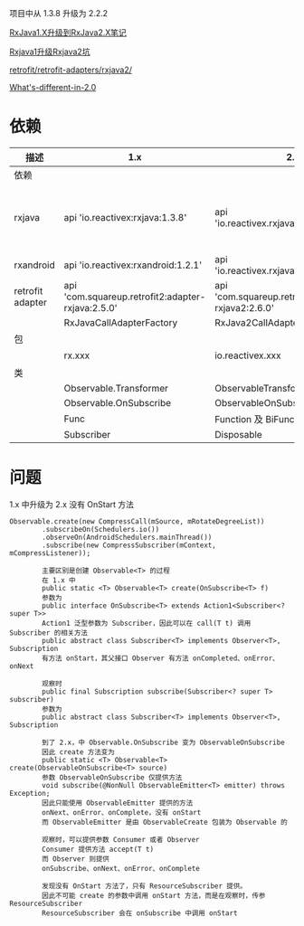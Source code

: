 项目中从 1.3.8 升级为 2.2.2

[RxJava1.X升级到RxJava2.X笔记](https://www.jianshu.com/p/2badfbb3a33b)

[Rxjava1升级Rxjava2坑](https://blog.csdn.net/weixin_39595561/article/details/78463173)

[retrofit/retrofit-adapters/rxjava2/](https://github.com/square/retrofit/tree/master/retrofit-adapters/rxjava2)

[What's-different-in-2.0](https://github.com/ReactiveX/RxJava/wiki/What's-different-in-2.0)
# 依赖

|描述|1.x|2.x|备注|
|-|-|-|-|
|依赖
|rxjava|api 'io.reactivex:rxjava:1.3.8'|api 'io.reactivex.rxjava2:rxjava:2.2.2'|根据项目需求升级,api 是因为在公共模块中，本模块内应使用 implementation
|rxandroid|api 'io.reactivex:rxandroid:1.2.1'|api 'io.reactivex.rxjava2:rxandroid:2.1.0'
|retrofit adapter|api 'com.squareup.retrofit2:adapter-rxjava:2.5.0'|api 'com.squareup.retrofit2:adapter-rxjava2:2.6.0'
||RxJavaCallAdapterFactory|RxJava2CallAdapterFactory
|包
||rx.xxx|io.reactivex.xxx|直接全局替换
|类
||Observable.Transformer|ObservableTransformer
||Observable.OnSubscribe|ObservableOnSubscribe
||Func|Function 及 BiFunction
||Subscriber|Disposable



# 问题

1.x 中升级为 2.x 没有 OnStart 方法

    Observable.create(new CompressCall(mSource, mRotateDegreeList))
            .subscribeOn(Schedulers.io())
            .observeOn(AndroidSchedulers.mainThread())
            .subscribe(new CompressSubscriber(mContext, mCompressListener));
            
            主要区别是创建 Observable<T> 的过程
            在 1.x 中
            public static <T> Observable<T> create(OnSubscribe<T> f) 
            参数为
            public interface OnSubscribe<T> extends Action1<Subscriber<? super T>> 
            Action1 泛型参数为 Subscriber，因此可以在 call(T t) 调用 Subscriber 的相关方法
            public abstract class Subscriber<T> implements Observer<T>, Subscription
            有方法 onStart，其父接口 Observer 有方法 onCompleted、onError、onNext
            
            观察时
            public final Subscription subscribe(Subscriber<? super T> subscriber) 
            参数为
            public abstract class Subscriber<T> implements Observer<T>, Subscription
            
            到了 2.x，中 Observable.OnSubscribe 变为 ObservableOnSubscribe
            因此 create 方法变为
            public static <T> Observable<T> create(ObservableOnSubscribe<T> source)
            参数 ObservableOnSubscribe 仅提供方法
            void subscribe(@NonNull ObservableEmitter<T> emitter) throws Exception;
            因此只能使用 ObservableEmitter 提供的方法
            onNext、onError、onComplete，没有 onStart
            而 ObservableEmitter 是由 ObservableCreate 包装为 Observable 的
            
            观察时，可以提供参数 Consumer 或者 Observer
            Consumer 提供方法 accept(T t)
            而 Observer 则提供
            onSubscribe、onNext、onError、onComplete
            
            发现没有 OnStart 方法了，只有 ResourceSubscriber 提供。
            因此不可能 create 的参数中调用 onStart 方法，而是在观察时，传参 ResourceSubscriber
            ResourceSubscriber 会在 onSubscribe 中调用 onStart
